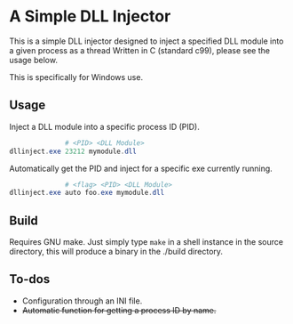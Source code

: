 # A Simple DLL Injector

This is a simple DLL injector designed to inject a specified DLL module into a given process as a thread Written in C
(standard c99), please see the usage below.

This is specifically for Windows use.


## Usage

Inject a DLL module into a specific process ID (PID).

```powershell
              # <PID> <DLL Module>
dllinject.exe 23212 mymodule.dll
```

Automatically get the PID and inject for a specific exe currently running.

```powershell
              # <flag> <PID> <DLL Module>
dllinject.exe auto foo.exe mymodule.dll
```


## Build

Requires GNU make. Just simply type `make` in a shell instance in the source directory, this will produce
a binary in the ./build directory.


## To-dos

- Configuration through an INI file.
- <del>Automatic function for getting a process ID by name.</del>
